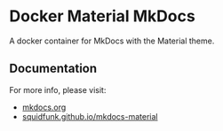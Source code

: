 # Docker Material MkDocs
A docker container for MkDocs with the Material theme.

## Documentation

For more info, please visit:

* [mkdocs.org](https://www.mkdocs.org/)
* [squidfunk.github.io/mkdocs-material](https://squidfunk.github.io/mkdocs-material/)
